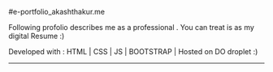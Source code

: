 #e-portfolio_akashthakur.me

Following profolio describes me as a professional . You can treat is as my digital Resume :)

Developed with : HTML |  CSS  | JS | BOOTSTRAP | Hosted on DO droplet :)



-------------------------------------------------------------------------------------------------------------------------
